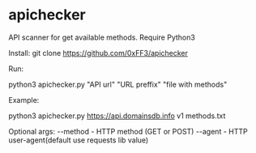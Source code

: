 # apichecker
API scanner for get available methods. Require Python3

Install:
git clone https://github.com/0xFF3/apichecker

Run:

python3 apichecker.py "API url" "URL preffix" "file with methods"

Example:

python3 apichecker.py https://api.domainsdb.info v1 methods.txt

Optional args:
--method - HTTP method (GET or POST)
--agent - HTTP user-agent(default use requests lib value)

